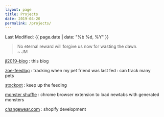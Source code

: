 ```yaml
---
layout: page
title: Projects
date: 2019-04-20
permalink: /projects/
---
```

Last Modified: {{ page.date | date: "%b %d, %Y" }}

> No eternal reward will forgive us now for wasting the dawn.  
> ~ JM

[jl2019-blog](https://jl2019-blog.herokuapp.com/)
: this blog

[zoe-feedlog](https://zoe-feedlog.herokuapp.com/)
: tracking when my pet friend was last fed
: can track many pets

[stockpot]()
: keep up the feeding

[monster shuffle]()
: chrome browser extension to load newtabs with generated monsters

[changewear.com](https://changewear.com)
: shopify development
